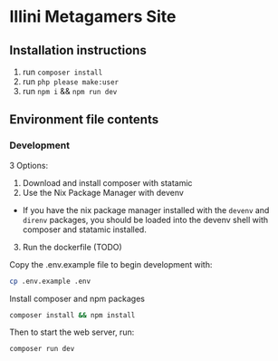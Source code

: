 # Illini Metagamers Site

## Installation instructions

1. run `composer install`
2. run `php please make:user`
3. run `npm i` && `npm run dev`

## Environment file contents

### Development

3 Options:
1. Download and install composer with statamic
2. Use the Nix Package Manager with devenv
  - If you have the nix package manager installed with the `devenv` and `direnv` packages, you should be loaded into the devenv shell with composer and statamic installed.
3. Run the dockerfile (TODO)

Copy the .env.example file to begin development with:
```sh
cp .env.example .env
```

Install composer and npm packages

```sh
composer install && npm install
```

Then to start the web server, run:
```sh
composer run dev
```